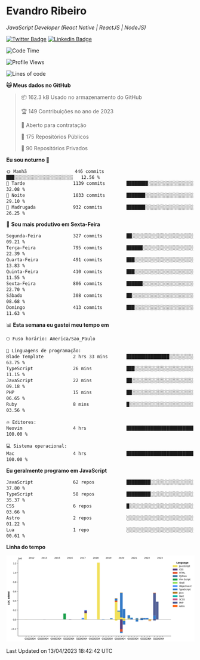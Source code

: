 # Evandro **Ribeiro**

*JavaScript Developer (React Native | ReactJS | NodeJS)*

[![Twitter Badge](https://img.shields.io/badge/-@ribeiroevandro-201B2D?style=flat-square&labelColor=201B2D&logo=twitter&logoColor=white&link=https://twitter.com/ribeiroevandro)](https://twitter.com/ribeiroevandro) 
[![Linkedin Badge](https://img.shields.io/badge/-Evandro%20Ribeiro-201B2D?style=flat-square&logo=Linkedin&logoColor=white&link=https://www.linkedin.com/in/ribeiroevandro)](https://www.linkedin.com/in/ribeiroevandro) 


<!--START_SECTION:waka-->
![Code Time](http://img.shields.io/badge/Code%20Time-3%2C178%20hrs%2041%20mins-blue)

![Profile Views](http://img.shields.io/badge/Visualizac%C3%B5es%20do%20perfil-2-blue)

![Lines of code](https://img.shields.io/badge/Desde%20o%20Hello%20World%20eu%20escrevi-4.2%20million%20linhas%20de%20c%C3%B3digo-blue)

**🐱 Meus dados no GitHub** 

> 📦 162.3 kB Usado no armazenamento do GitHub 
 > 
> 🏆 149 Contribuições no ano de 2023
 > 
> 💼 Aberto para contratação
 > 
> 📜 175 Repositórios Públicos 
 > 
> 🔑 90 Repositórios Privados 
 > 
**Eu sou noturno 🦉** 

```text
🌞 Manhã                  446 commits         ███░░░░░░░░░░░░░░░░░░░░░░   12.56 % 
🌆 Tarde                  1139 commits        ████████░░░░░░░░░░░░░░░░░   32.08 % 
🌃 Noite                  1033 commits        ███████░░░░░░░░░░░░░░░░░░   29.10 % 
🌙 Madrugada              932 commits         ███████░░░░░░░░░░░░░░░░░░   26.25 % 
```
📅 **Sou mais produtivo em Sexta-Feira** 

```text
Segunda-Feira            327 commits         ██░░░░░░░░░░░░░░░░░░░░░░░   09.21 % 
Terça-Feira              795 commits         ██████░░░░░░░░░░░░░░░░░░░   22.39 % 
Quarta-Feira             491 commits         ███░░░░░░░░░░░░░░░░░░░░░░   13.83 % 
Quinta-Feira             410 commits         ███░░░░░░░░░░░░░░░░░░░░░░   11.55 % 
Sexta-Feira              806 commits         ██████░░░░░░░░░░░░░░░░░░░   22.70 % 
Sábado                   308 commits         ██░░░░░░░░░░░░░░░░░░░░░░░   08.68 % 
Domingo                  413 commits         ███░░░░░░░░░░░░░░░░░░░░░░   11.63 % 
```


📊 **Esta semana eu gastei meu tempo em** 

```text
🕑︎ Fuso horário: America/Sao_Paulo

💬 Linguagens de programação: 
Blade Template           2 hrs 33 mins       ████████████████░░░░░░░░░   63.75 % 
TypeScript               26 mins             ███░░░░░░░░░░░░░░░░░░░░░░   11.15 % 
JavaScript               22 mins             ██░░░░░░░░░░░░░░░░░░░░░░░   09.18 % 
PHP                      15 mins             ██░░░░░░░░░░░░░░░░░░░░░░░   06.65 % 
Ruby                     8 mins              █░░░░░░░░░░░░░░░░░░░░░░░░   03.56 % 

🔥 Editores: 
Neovim                   4 hrs               █████████████████████████   100.00 % 

💻 Sistema operacional: 
Mac                      4 hrs               █████████████████████████   100.00 % 
```

**Eu geralmente programo em JavaScript** 

```text
JavaScript               62 repos            █████████░░░░░░░░░░░░░░░░   37.80 % 
TypeScript               58 repos            █████████░░░░░░░░░░░░░░░░   35.37 % 
CSS                      6 repos             █░░░░░░░░░░░░░░░░░░░░░░░░   03.66 % 
Astro                    2 repos             ░░░░░░░░░░░░░░░░░░░░░░░░░   01.22 % 
Lua                      1 repo              ░░░░░░░░░░░░░░░░░░░░░░░░░   00.61 % 
```



**Linha do tempo**

![Lines of Code chart](https://raw.githubusercontent.com/ribeiroevandro/ribeiroevandro/main/assets/bar_graph.png)


 Last Updated on 13/04/2023 18:42:42 UTC
<!--END_SECTION:waka-->
